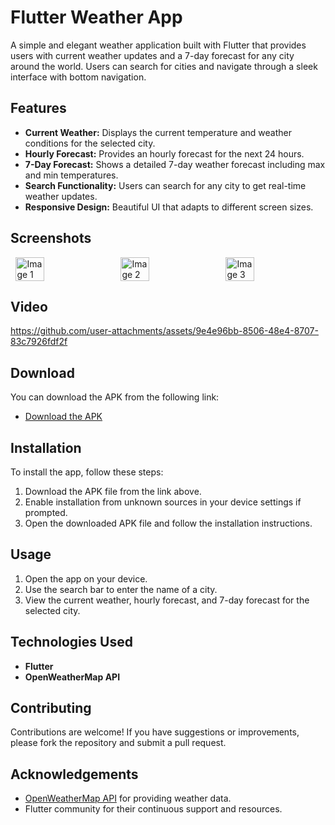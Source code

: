 # Flutter Weather App

A simple and elegant weather application built with Flutter that provides users with current weather updates and a 7-day forecast for any city around the world. Users can search for cities and navigate through a sleek interface with bottom navigation.

## Features

- **Current Weather:** Displays the current temperature and weather conditions for the selected city.
- **Hourly Forecast:** Provides an hourly forecast for the next 24 hours.
- **7-Day Forecast:** Shows a detailed 7-day weather forecast including max and min temperatures.
- **Search Functionality:** Users can search for any city to get real-time weather updates.
- **Responsive Design:** Beautiful UI that adapts to different screen sizes.

## Screenshots

<div style="display: flex; justify-content: space-around;">
    <img src="https://github.com/user-attachments/assets/e2d6cc4e-bba7-4c64-a679-43279639582f" alt="Image 1" style="width: 30%; height: auto;"/>
    <img src="https://github.com/user-attachments/assets/7776898a-1b1b-41f9-a056-4ed61d056718" alt="Image 2" style="width: 30%; height: auto;"/>
    <img src="https://github.com/user-attachments/assets/bf9431e9-cb07-4567-b3f0-c7ea3b2fd160" alt="Image 3" style="width: 30%; height: auto;"/>
</div>

## Video
https://github.com/user-attachments/assets/9e4e96bb-8506-48e4-8707-83c7926fdf2f






## Download

You can download the APK from the following link:

- [Download the APK](https://raw.githubusercontent.com/Jihad82/Weather-app-with-open-api/refs/heads/main/app-armeabi-v7a-release.apk)

## Installation

To install the app, follow these steps:

1. Download the APK file from the link above.
2. Enable installation from unknown sources in your device settings if prompted.
3. Open the downloaded APK file and follow the installation instructions.

## Usage

1. Open the app on your device.
2. Use the search bar to enter the name of a city.
3. View the current weather, hourly forecast, and 7-day forecast for the selected city.

## Technologies Used

- **Flutter**
- **OpenWeatherMap API** 

## Contributing

Contributions are welcome! If you have suggestions or improvements, please fork the repository and submit a pull request.

## Acknowledgements

- [OpenWeatherMap API](https://openweathermap.org/api) for providing weather data.
- Flutter community for their continuous support and resources.

